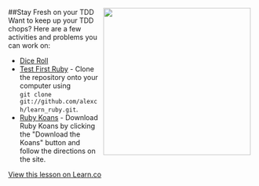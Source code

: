 
##Stay Fresh on your TDD
<img src="https://s3.amazonaws.com/after-school-assets/fresh.jpeg" width="300" align="right" hspace="10"> Want to keep up your TDD chops? Here are a few activities and problems you can work on:

+ [Dice Roll](https://github.com/learn-co-curriculum/hs-tdd-dice-roll-lab)
+ [Test First Ruby](http://testfirst.org/learn_ruby) - Clone the repository onto your computer using<br>`git clone git://github.com/alexch/learn_ruby.git`. 
+ [Ruby Koans](http://rubykoans.com/) - Download Ruby Koans by clicking the "Download the Koans" button and follow the directions on the site.

<a href='https://learn.co/lessons/hs-tdd-stay-fresh' data-visibility='hidden'>View this lesson on Learn.co</a>
